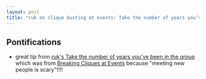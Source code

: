 ```yaml
---
layout: post
title: "ruk on clique busting at events: Take the number of years you’ve been in the group and help and meet that number of people at each event"
---
```


## Pontifications

* great tip from [ruk's Take the number of years you’ve been in the group](https://ruk.ca/content/take-number-years-you%E2%80%99ve-been-group) which was from [Breaking Cliques at Events](http://ericholscher.com/blog/2017/dec/2/breaking-cliques-at-events/) because "meeting new people is scary"!!!!